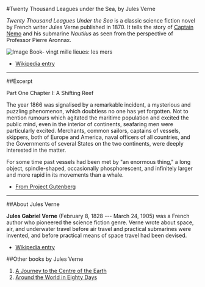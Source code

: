 #Twenty Thousand Leagues under the Sea, by Jules Verne

_Twenty Thousand Leagues Under the Sea_ is a classic science fiction novel by French writer Jules Verne published in 1870. It tells the story of [Captain Nemo](http://en.wikipedia.org/wiki/Captain_Nemo) and his submarine <em>Nautilus</em> as seen from the perspective of Professor Pierre Aronnax.

![Image Book- vingt mille lieues: les mers](http://upload.wikimedia.org/wikipedia/commons/4/4e/20000_title_0a.jpg)


+	[Wikipedia entry](http://en.wikipedia.org/wiki/Twenty_Thousand_Leagues_Under_the_Sea)

* * * *

##Excerpt

Part One
Chapter I: A Shifting Reef

The year 1866 was signalised by a remarkable incident, a mysterious and puzzling phenomenon, which doubtless no one has yet forgotten. Not to mention rumours which agitated the maritime population and excited the public mind, even in the interior of continents, seafaring men were particularly excited. Merchants, common sailors, captains of vessels, skippers, both of Europe and America, naval officers of all countries, and the Governments of several States on the two continents, were deeply interested in the matter.

For some time past vessels had been met by "an enormous thing," a long object, spindle-shaped, occasionally phosphorescent, and infinitely larger and more rapid in its movements than a whale.

+	[From Project Gutenberg](http://www.gutenberg.org/ebooks/164)

* * * *

##About Jules Verne

**Jules Gabriel Verne** (February 8, 1828 --- March 24, 1905) was a French author who pioneered the science fiction genre. Verne wrote about space, air, and underwater travel before air travel and practical submarines were invented, and before practical means of space travel had been devised.

+	[Wikipedia entry](http://en.wikipedia.org/wiki/Jules_Verne)

##Other books by Jules Verne


1.	[A Journey to the Centre of the Earth](http://en.wikipedia.org/wiki/A_Journey_to_the_Center_of_the_Earth)
2.	[Around the World in Eighty Days](http://en.wikipedia.org/wiki/Around_the_World_in_Eighty_Days)

